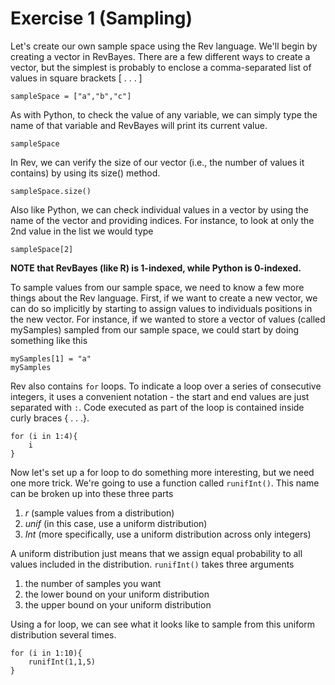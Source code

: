 # Exercise 1 (Sampling)

Let's create our own sample space using the Rev language. We'll begin by creating a vector in RevBayes. There are a few different ways to create a vector, but the simplest is probably to enclose a comma-separated list of values in square brackets [ . . . ]

```
sampleSpace = ["a","b","c"]
```

As with Python, to check the value of any variable, we can simply type the name of that variable and RevBayes will print its current value.

`sampleSpace`

In Rev, we can verify the size of our vector (i.e., the number of values it contains) by using its size() method.

`sampleSpace.size()`

Also like Python, we can check individual values in a vector by using the name of the vector and providing indices. For instance, to look at only the 2nd value in the list we would type

`sampleSpace[2]`

__NOTE that RevBayes (like R) is 1-indexed, while Python is 0-indexed.__

To sample values from our sample space, we need to know a few more things about the Rev language. First, if we want to create a new vector, we can do so implicitly by starting to assign values to individuals positions in the new vector. For instance, if we wanted to store a vector of values (called mySamples) sampled from our sample space, we could start by doing something like this

```
mySamples[1] = "a"
mySamples
```

Rev also contains `for` loops. To indicate a loop over a series of consecutive integers, it uses a convenient notation - the start and end values are just separated with `:`. Code executed as part of the loop is contained inside curly braces { . . .}.

```
for (i in 1:4){
    i
}
```

Now let's set up a for loop to do something more interesting, but we need one more trick. We're going to use a function called `runifInt()`. This name can be broken up into these three parts

1. _r_ (sample values from a distribution)
2. _unif_ (in this case, use a uniform distribution)
3. _Int_ (more specifically, use a uniform distribution across only integers)

A uniform distribution just means that we assign equal probability to all values included in the distribution. `runifInt()` takes three arguments

1. the number of samples you want
2. the lower bound on your uniform distribution
3. the upper bound on your uniform distribution

Using a for loop, we can see what it looks like to sample from this uniform distribution several times.

```
for (i in 1:10){
    runifInt(1,1,5)
}
```



